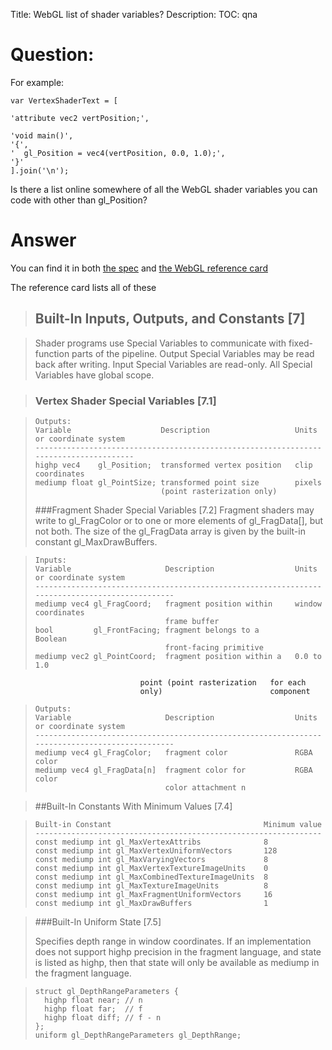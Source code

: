 Title: WebGL list of shader variables?
Description:
TOC: qna

# Question:

For example:

    var VertexShaderText = [

    'attribute vec2 vertPosition;',

    'void main()',
    '{',
    '  gl_Position = vec4(vertPosition, 0.0, 1.0);',
    '}'
    ].join('\n');


Is there a list online somewhere of all the WebGL shader variables you can code with other than gl_Position?

# Answer

You can find it in both [the spec](https://www.khronos.org/files/opengles_shading_language.pdf) and [the WebGL reference card](https://www.khronos.org/files/webgl/webgl-reference-card-1_0.pdf)

The reference card lists all of these

> ## Built-In Inputs, Outputs, and Constants [7]

> Shader programs use Special Variables to communicate with fixed-function parts of the pipeline. Output Special Variables may be read back after writing. Input Special Variables are read-only. All Special Variables have global scope.

> ### Vertex Shader Special Variables [7.1]

>     Outputs:
>     Variable                    Description                   Units or coordinate system
>     --------------------------------------------------------------------------------------
>     highp vec4    gl_Position;  transformed vertex position   clip coordinates
>     mediump float gl_PointSize; transformed point size        pixels
>                                 (point rasterization only)
>
> ###Fragment Shader Special Variables [7.2]
> Fragment shaders may write to gl_FragColor or to one or more elements of gl_FragData[], but not both. The size of the gl_FragData array is given by the built-in constant gl_MaxDrawBuffers.

>     Inputs:
>     Variable                     Description                  Units or coordinate system
>     -----------------------------------------------------------------------------------------------
>     mediump vec4 gl_FragCoord;   fragment position within     window coordinates 
>                                  frame buffer 
>     bool         gl_FrontFacing; fragment belongs to a        Boolean
>                                  front-facing primitive 
>     mediump vec2 gl_PointCoord;  fragment position within a   0.0 to 1.0
                                 point (point rasterization   for each
                                 only)                        component

>     Outputs:
>     Variable                     Description                  Units or coordinate system
>     -----------------------------------------------------------------------------------------------
>     mediump vec4 gl_FragColor;   fragment color               RGBA color
>     mediump vec4 gl_FragData[n]  fragment color for           RGBA color 
>                                  color attachment n

> ##Built-In Constants With Minimum Values [7.4]

>     Built-in Constant                                  Minimum value
>     ----------------------------------------------------------------
>     const mediump int gl_MaxVertexAttribs              8
>     const mediump int gl_MaxVertexUniformVectors       128
>     const mediump int gl_MaxVaryingVectors             8
>     const mediump int gl_MaxVertexTextureImageUnits    0
>     const mediump int gl_MaxCombinedTextureImageUnits  8
>     const mediump int gl_MaxTextureImageUnits          8
>     const mediump int gl_MaxFragmentUniformVectors     16
>     const mediump int gl_MaxDrawBuffers                1

> ###Built-In Uniform State [7.5]
>
> Specifies depth range in window coordinates. If an implementation does
not support highp precision in the fragment language, and state is listed as highp, then that state will only be available as mediump in the fragment
language.

>     struct gl_DepthRangeParameters {
>       highp float near; // n
>       highp float far;  // f
>       highp float diff; // f - n
>     };
>     uniform gl_DepthRangeParameters gl_DepthRange;
